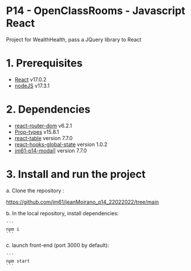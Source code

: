 # P14 - OpenClassRooms - Javascript React

Project for WealthHealth, pass a JQuery library to React

# 1. Prerequisites

* [React](https://reactjs.org/) v17.0.2
* [nodeJS](https://nodejs.org/en/) v17.3.1

# 2. Dependencies

* [react-router-dom](https://reactrouter.com/web/guides/quick-start) v6.2.1
* [Prop-types](https://www.npmjs.com/package/prop-types) v15.8.1
* [react-table](https://react-table.tanstack.com/) version 7.7.0
* [react-hooks-global-state](https://www.npmjs.com/package/react-hooks-global-state) version 1.0.2
* [jm61-p14-modal]([https://react-table.tanstack.com/)] version 7.7.0
  
  

# 3. Install and run the project

a. Clone the repository :

   https://github.com/jm61/jeanMoirano_p14_22022022/tree/main

b. In the local repository, install dependencies:

    ```
    npm i    
    ```
    
c. launch front-end (port 3000 by default):

    ```
    npm start
    ```

